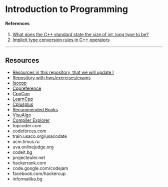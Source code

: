Introduction to Programming
===========================


#### References

1.  [What does the C++ standard state the size of int, long type to
    be?](http://stackoverflow.com/questions/589575/what-does-the-c-standard-state-the-size-of-int-long-type-to-be)
2.  [Implicit type conversion rules in C++
    operators](http://stackoverflow.com/questions/5563000/implicit-type-conversion-rules-in-c-operators)

* * * * *

Resources
---------

-   [Resources in this repository, that we will update !](https://github.com/fmi-lab/up-2017-inf-group4/tree/master/Resources)
-   [Repository with hws/exercises/exams](https://github.com/fmi-lab/up-group5)
-   [Isocpp](https://isocpp.org/)
-   [Cppreference](http://en.cppreference.com/w/)
-   [CppCon](https://www.youtube.com/user/CppCon)
-   [LearnCpp](http://www.learncpp.com/)
-   [Cplusplus](http://www.cplusplus.com/)
-   [Recommended Books](https://stackoverflow.com/questions/388242/the-definitive-c-book-guide-and-list)
-   [VisuAlgo](http://visualgo.net/)
-   [Compiler Explorer](https://godbolt.org/)
-   topcoder.com
-   codeforces.com
-   train.usaco.org/usacodate
-   acm.timus.ru
-   uva.onlinejudge.org
-   codeit.bg
-   projecteuler.net
-   hackerrank.com
-   code.google.com/codejam
-   facebook.com/hackercup
-   informatika.bg
